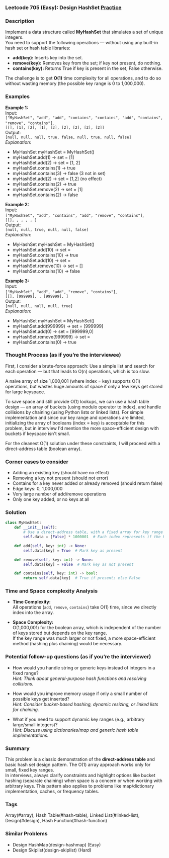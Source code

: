### Leetcode 705 (Easy): Design HashSet [Practice](https://leetcode.com/problems/design-hashset)

### Description  
Implement a data structure called **MyHashSet** that simulates a set of unique integers.  
You need to support the following operations — without using any built-in hash set or hash table libraries:
- **add(key):** Inserts key into the set.
- **remove(key):** Removes key from the set; if key not present, do nothing.
- **contains(key):** Returns True if key is present in the set, False otherwise.

The challenge is to get **O(1)** time complexity for all operations, and to do so without wasting memory (the possible key range is 0 to 1,000,000).


### Examples  

**Example 1:**  
Input:  
`["MyHashSet", "add", "add", "contains", "contains", "add", "contains", "remove", "contains"]`,  
`[[], [1], [2], [1], [3], [2], [2], [2], [2]]`  
Output:  
`[null, null, null, true, false, null, true, null, false]`  
*Explanation:*
- MyHashSet myHashSet = MyHashSet()
- myHashSet.add(1) → set = [1]
- myHashSet.add(2) → set = [1, 2]
- myHashSet.contains(1) → true
- myHashSet.contains(3) → false (3 not in set)
- myHashSet.add(2) → set = [1,2] (no effect)
- myHashSet.contains(2) → true
- myHashSet.remove(2) → set = [1]
- myHashSet.contains(2) → false

**Example 2:**  
Input:  
`["MyHashSet", "add", "contains", "add", "remove", "contains"]`,  
`[[], , , , , ]`  
Output:  
`[null, null, true, null, null, false]`  
*Explanation:*
- MyHashSet myHashSet = MyHashSet()
- myHashSet.add(10) → set = 
- myHashSet.contains(10) → true
- myHashSet.add(10) → set = 
- myHashSet.remove(10) → set = []
- myHashSet.contains(10) → false

**Example 3:**  
Input:  
`["MyHashSet", "add", "add", "remove", "contains"]`,  
`[[], [999999], , [999999], ]`  
Output:  
`[null, null, null, null, true]`  
*Explanation:*
- MyHashSet myHashSet = MyHashSet()
- myHashSet.add(999999) → set = [999999]
- myHashSet.add(0) → set = [999999,0]
- myHashSet.remove(999999) → set = 
- myHashSet.contains(0) → true

### Thought Process (as if you’re the interviewee)  
First, I consider a brute-force approach: Use a simple list and search for each operation — but that leads to O(n) operations, which is too slow.

A naive array of size 1,000,001 (where index = key) supports O(1) operations, but wastes huge amounts of space if only a few keys get stored for large keyspace.

To save space and still provide O(1) lookups, we can use a hash table design — an array of buckets (using modulo operator to index), and handle collisions by chaining (using Python lists or linked lists). For simple implementation and since our key range and operations are limited, initializing the array of booleans (index = key) is acceptable for this problem, but in interview I'd mention the more space-efficient design with buckets if keyspace isn't small.

For the cleanest O(1) solution under these constraints, I will proceed with a direct-address table (boolean array).

### Corner cases to consider  
- Adding an existing key (should have no effect)
- Removing a key not present (should not error)
- Contains for a key never added or already removed (should return false)
- Edge keys: 0, 1,000,000
- Very large number of add/remove operations
- Only one key added, or no keys at all

### Solution

```python
class MyHashSet:
    def __init__(self):
        # Use a direct-address table, with a fixed array for key range 0..1_000_000
        self.data = [False] * 1000001  # Each index represents if the key is present

    def add(self, key: int) -> None:
        self.data[key] = True  # Mark key as present

    def remove(self, key: int) -> None:
        self.data[key] = False  # Mark key as not present

    def contains(self, key: int) -> bool:
        return self.data[key]  # True if present; else False
```

### Time and Space complexity Analysis  

- **Time Complexity:**  
  All operations (`add`, `remove`, `contains`) take O(1) time, since we directly index into the array.

- **Space Complexity:**  
  O(1,000,001) for the boolean array, which is independent of the number of keys stored but depends on the key range.  
  If the key range was much larger or not fixed, a more space-efficient method (hashing plus chaining) would be necessary.

### Potential follow-up questions (as if you’re the interviewer)  

- How would you handle string or generic keys instead of integers in a fixed range?  
  *Hint: Think about general-purpose hash functions and resolving collisions.*

- How would you improve memory usage if only a small number of possible keys get inserted?  
  *Hint: Consider bucket-based hashing, dynamic resizing, or linked lists for chaining.*

- What if you need to support dynamic key ranges (e.g., arbitrary large/small integers)?  
  *Hint: Discuss using dictionaries/map and generic hash table implementations.*

### Summary
This problem is a classic demonstration of the **direct-address table** and basic hash set design pattern. The O(1) array approach works only for small, fixed key ranges.  
In interviews, always clarify constraints and highlight options like bucket hashing (separate chaining) when space is a concern or when working with arbitrary keys. This pattern also applies to problems like map/dictionary implementation, caches, or frequency tables.

### Tags
Array(#array), Hash Table(#hash-table), Linked List(#linked-list), Design(#design), Hash Function(#hash-function)

### Similar Problems
- Design HashMap(design-hashmap) (Easy)
- Design Skiplist(design-skiplist) (Hard)